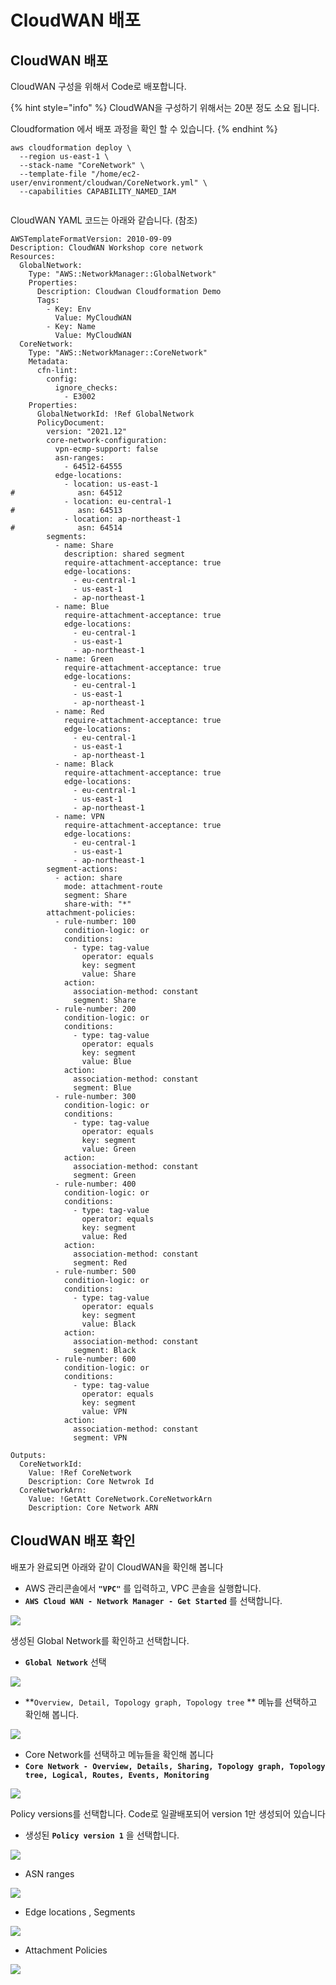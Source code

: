 # CloudWAN 배포

## CloudWAN 배포

CloudWAN 구성을 위해서 Code로 배포합니다.&#x20;

{% hint style="info" %}
CloudWAN을 구성하기 위해서는 20분 정도 소요 됩니다.&#x20;

Cloudformation 에서 배포 과정을 확인 할 수 있습니다.&#x20;
{% endhint %}

```
aws cloudformation deploy \
  --region us-east-1 \
  --stack-name "CoreNetwork" \
  --template-file "/home/ec2-user/environment/cloudwan/CoreNetwork.yml" \
  --capabilities CAPABILITY_NAMED_IAM
  
```

CloudWAN YAML 코드는 아래와 같습니다. (참조)&#x20;

```
AWSTemplateFormatVersion: 2010-09-09
Description: CloudWAN Workshop core network
Resources:
  GlobalNetwork:
    Type: "AWS::NetworkManager::GlobalNetwork"
    Properties:
      Description: Cloudwan Cloudformation Demo
      Tags:
        - Key: Env
          Value: MyCloudWAN
        - Key: Name
          Value: MyCloudWAN
  CoreNetwork:
    Type: "AWS::NetworkManager::CoreNetwork"
    Metadata:
      cfn-lint:
        config:
          ignore_checks:
            - E3002
    Properties:
      GlobalNetworkId: !Ref GlobalNetwork
      PolicyDocument:
        version: "2021.12"
        core-network-configuration:
          vpn-ecmp-support: false
          asn-ranges:
            - 64512-64555
          edge-locations:
            - location: us-east-1
#              asn: 64512
            - location: eu-central-1
#              asn: 64513
            - location: ap-northeast-1
#              asn: 64514
        segments:
          - name: Share
            description: shared segment
            require-attachment-acceptance: true
            edge-locations:
              - eu-central-1
              - us-east-1
              - ap-northeast-1
          - name: Blue
            require-attachment-acceptance: true
            edge-locations:
              - eu-central-1
              - us-east-1
              - ap-northeast-1
          - name: Green
            require-attachment-acceptance: true
            edge-locations:
              - eu-central-1
              - us-east-1
              - ap-northeast-1
          - name: Red
            require-attachment-acceptance: true
            edge-locations:
              - eu-central-1
              - us-east-1
              - ap-northeast-1
          - name: Black
            require-attachment-acceptance: true
            edge-locations:
              - eu-central-1
              - us-east-1
              - ap-northeast-1
          - name: VPN
            require-attachment-acceptance: true
            edge-locations:
              - eu-central-1
              - us-east-1
              - ap-northeast-1
        segment-actions:
          - action: share
            mode: attachment-route
            segment: Share
            share-with: "*"
        attachment-policies:
          - rule-number: 100
            condition-logic: or
            conditions:
              - type: tag-value
                operator: equals
                key: segment
                value: Share
            action:
              association-method: constant
              segment: Share
          - rule-number: 200
            condition-logic: or
            conditions:
              - type: tag-value
                operator: equals
                key: segment
                value: Blue
            action:
              association-method: constant
              segment: Blue
          - rule-number: 300
            condition-logic: or
            conditions:
              - type: tag-value
                operator: equals
                key: segment
                value: Green
            action:
              association-method: constant
              segment: Green
          - rule-number: 400
            condition-logic: or
            conditions:
              - type: tag-value
                operator: equals
                key: segment
                value: Red
            action:
              association-method: constant
              segment: Red
          - rule-number: 500
            condition-logic: or
            conditions:
              - type: tag-value
                operator: equals
                key: segment
                value: Black
            action:
              association-method: constant
              segment: Black
          - rule-number: 600
            condition-logic: or
            conditions:
              - type: tag-value
                operator: equals
                key: segment
                value: VPN
            action:
              association-method: constant
              segment: VPN

Outputs:
  CoreNetworkId:
    Value: !Ref CoreNetwork
    Description: Core Netwrok Id
  CoreNetworkArn:
    Value: !GetAtt CoreNetwork.CoreNetworkArn
    Description: Core Network ARN

```



## CloudWAN 배포 확인&#x20;

배포가 완료되면 아래와 같이 CloudWAN을 확인해 봅니다

* &#x20;AWS 관리콘솔에서 **`"VPC"`** 를 입력하고, VPC 콘솔을 실행합니다.&#x20;
* **`AWS Cloud WAN - Network Manager - Get Started`** 를 선택합니다.&#x20;

![](<../.gitbook/assets/image (10) (2).png>)

생성된 Global Network를 확인하고 선택합니다.&#x20;

* **`Global Network`** 선택&#x20;

![](<../.gitbook/assets/image (9).png>)

* **`Overview, Detail, Topology graph, Topology tree` ** 메뉴를 선택하고 확인해 봅니다.&#x20;

![](<../.gitbook/assets/image (2) (2).png>)

* Core Network를 선택하고 메뉴들을 확인해 봅니다
* **`Core Network - Overview, Details, Sharing, Topology graph, Topology tree, Logical, Routes, Events, Monitoring`**&#x20;

![](<../.gitbook/assets/image (7).png>)

Policy versions를 선택합니다. Code로 일괄배포되어 version 1만 생성되어 있습니다

* 생성된 **`Policy version 1`** 을 선택합니다.&#x20;

![](<../.gitbook/assets/image (8).png>)

* ASN ranges

![](<../.gitbook/assets/image (2).png>)

* Edge locations , Segments&#x20;

![](<../.gitbook/assets/image (3) (2).png>)

* Attachment Policies&#x20;

![](<../.gitbook/assets/image (4).png>)
